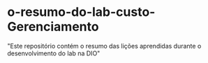 # o-resumo-do-lab-custo-Gerenciamento
"Este repositório contém o resumo das lições aprendidas durante o desenvolvimento do lab na DIO"
